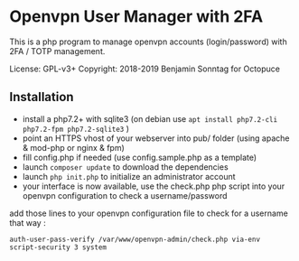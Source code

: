 Openvpn User Manager with 2FA
=============================

This is a php program to manage openvpn accounts (login/password) with 2FA / TOTP management.

License: GPL-v3+
Copyright: 2018-2019 Benjamin Sonntag for Octopuce

Installation
------------

* install a php7.2+ with sqlite3 (on debian use `apt install php7.2-cli php7.2-fpm php7.2-sqlite3` )
* point an HTTPS vhost of your webserver into pub/ folder (using apache & mod-php or nginx & fpm)
* fill config.php if needed (use config.sample.php as a template)
* launch `composer update` to download the dependencies
* launch `php init.php` to initialize an administrator account
* your interface is now available, use the check.php php script into your openvpn configuration to check a username/password

add those lines to your openvpn configuration file to check for a username that way :

    auth-user-pass-verify /var/www/openvpn-admin/check.php via-env
    script-security 3 system

